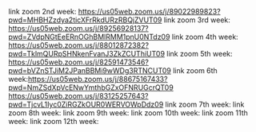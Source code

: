 link zoom 2nd week: https://us05web.zoom.us/j/89022989823?pwd=MHBHZzdya2ticXFrRkdURzRBQjZVUT09
link zoom 3rd week: https://us05web.zoom.us/j/89256928137?pwd=ZVdpNGtEeERnOGhBMlRMM1pnU0NTdz09
link zoom 4th week: https://us05web.zoom.us/j/88012872382?pwd=TklmQURpSHNkenFvanJ3ZkZCUThiUT09
link zoom 5th week: https://us05web.zoom.us/j/82591473546?pwd=bVZnSTJiM2JPanBBMi9wWDg3RTNCUT09
link zoom 6th week:https://us05web.zoom.us/j/88675167433?pwd=NmZSdXpVcENwYmthbGZxOFNRUGcrQT09
https://us05web.zoom.us/j/83125257643?pwd=TjcvL1Iyc0ZiRGZkOUR0WERVOWpDdz09
link zoom 7th week:
link zoom 8th week:
link zoom 9th week:
link zoom 10th week:
link zoom 11th week:
link zoom 12th week:
